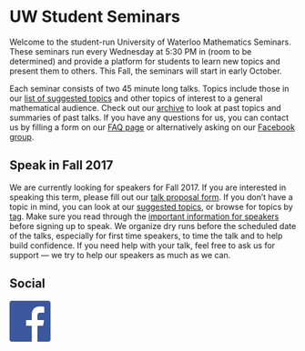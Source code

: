 # UW Student Seminars

Welcome to the student-run University of Waterloo Mathematics Seminars. These
seminars run every Wednesday at 5:30 PM in (room to be determined) and provide
a platform for students to learn new topics and present them to others. This
Fall, the seminars will start in early October.

Each seminar consists of two 45 minute long talks. Topics include those in our
[list of suggested topics](/potential-topics/) and other topics of interest to
a general mathematical audience. Check out our [archive](/archive/) to look at
past topics and summaries of past talks. If you have any questions for us, you
can contact us by filling a form on our [FAQ page](/faq/) or alternatively
asking on our [Facebook
group](https://www.facebook.com/groups/334849026859566/).

## Speak in Fall 2017

We are currently looking for speakers for Fall 2017. If you are interested in
speaking this term, please fill out our [talk proposal form](/submit-talk/). If
you don’t have a topic in mind, you can look at our [suggested
topics](/potential-topics/), or browse for topics by [tag](/tags/). Make sure
you read through the [important information for
speakers](/important-information/) before signing up to speak. We organize dry
runs before the scheduled date of the talks, especially for first time
speakers, to time the talk and to help build confidence. If you need help with
your talk, feel free to ask us for support — we try to help our speakers as
much as we can.

## Social

[![Facebook group](/images/FB-f-Logo__blue_72.png)](
https://www.facebook.com/groups/334849026859566/)
